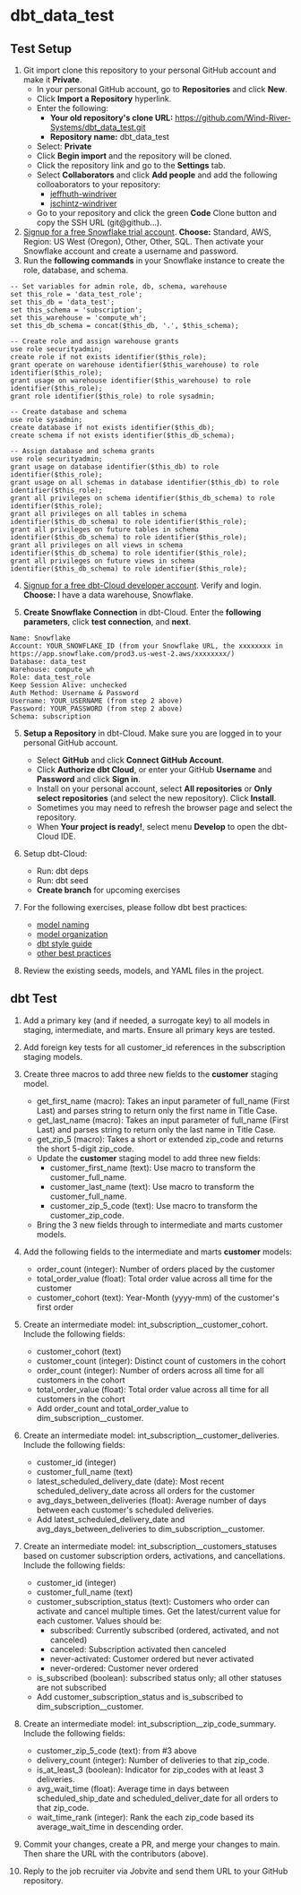 # dbt_data_test

## Test Setup

1. Git import clone this repository to your personal GitHub account and make it **Private**.
    - In your personal GitHub account, go to **Repositories** and click **New**.
    - Click **Import a Repository** hyperlink.
    - Enter the following:
        - **Your old repository's clone URL:** https://github.com/Wind-River-Systems/dbt_data_test.git
        - **Repository name:** dbt_data_test
    - Select: **Private**
    - Click **Begin import** and the repository will be cloned.
    - Click the repository link and go to the **Settings** tab.
    - Select **Collaborators** and click **Add people** and add the following colloaborators to your repository:
        - [jeffhuth-windriver](https://github.com/jeffhuth-windriver)
        - [jschintz-windriver](https://github.com/jschintz-windriver)
    - Go to your repository and click the green **Code** Clone button and copy the SSH URL (git@github...).
2. [Signup for a free Snowflake trial account](https://signup.snowflake.com/). **Choose:** Standard, AWS, Region: US West (Oregon), Other, Other, SQL. Then activate your Snowflake account and create a username and password.
3. Run the **following commands** in your Snowflake instance to create the role, database, and schema.

```
-- Set variables for admin role, db, schema, warehouse
set this_role = 'data_test_role';
set this_db = 'data_test';
set this_schema = 'subscription';
set this_warehouse = 'compute_wh';
set this_db_schema = concat($this_db, '.', $this_schema);

-- Create role and assign warehouse grants
use role securityadmin;
create role if not exists identifier($this_role);
grant operate on warehouse identifier($this_warehouse) to role identifier($this_role);
grant usage on warehouse identifier($this_warehouse) to role identifier($this_role);
grant role identifier($this_role) to role sysadmin;

-- Create database and schema
use role sysadmin;
create database if not exists identifier($this_db);
create schema if not exists identifier($this_db_schema);

-- Assign database and schema grants
use role securityadmin;
grant usage on database identifier($this_db) to role identifier($this_role);
grant usage on all schemas in database identifier($this_db) to role identifier($this_role);
grant all privileges on schema identifier($this_db_schema) to role identifier($this_role);
grant all privileges on all tables in schema identifier($this_db_schema) to role identifier($this_role);
grant all privileges on future tables in schema identifier($this_db_schema) to role identifier($this_role);
grant all privileges on all views in schema identifier($this_db_schema) to role identifier($this_role);
grant all privileges on future views in schema identifier($this_db_schema) to role identifier($this_role);
```

4. [Signup for a free dbt-Cloud developer account](https://www.getdbt.com/signup/). Verify and login. **Choose:** I have a data warehouse, Snowflake.

5. **Create Snowflake Connection** in dbt-Cloud. Enter the **following parameters**, click **test connection**, and **next**.
```
Name: Snowflake
Account: YOUR_SNOWFLAKE_ID (from your Snowflake URL, the xxxxxxxx in https://app.snowflake.com/prod3.us-west-2.aws/xxxxxxxx/)
Database: data_test
Warehouse: compute_wh
Role: data_test_role
Keep Session Alive: unchecked
Auth Method: Username & Password
Username: YOUR_USERNAME (from step 2 above)
Password: YOUR_PASSWORD (from step 2 above)
Schema: subscription
```

5. **Setup a Repository** in dbt-Cloud. Make sure you are logged in to your personal GitHub account.
    - Select **GitHub** and click **Connect GitHub Account**.
    - Click **Authorize dbt Cloud**, or enter your GitHub **Username** and **Password** and click **Sign in**.
    - Install on your personal account, select **All repositories** or **Only select repositories** (and select the new repository). Click **Install**.
    - Sometimes you may need to refresh the browser page and select the repository.
    - When **Your project is ready!**, select menu **Develop** to open the dbt-Cloud IDE.

6. Setup dbt-Cloud:
    - Run: dbt deps
    - Run: dbt seed
    - **Create branch** for upcoming exercises

7. For the following exercises, please follow dbt best practices:
    - [model naming](https://docs.getdbt.com/blog/stakeholder-friendly-model-names)
    - [model organization](https://docs.getdbt.com/guides/best-practices/how-we-structure/1-guide-overview)
    - [dbt style guide](https://github.com/dbt-labs/corp/blob/main/dbt_style_guide.md)
    - [other best practices](https://docs.getdbt.com/guides/legacy/best-practices)

8. Review the existing seeds, models, and YAML files in the project.

## dbt Test

1. Add a primary key (and if needed, a surrogate key) to all models in staging, intermediate, and marts. Ensure all primary keys are tested.

2. Add foreign key tests for all customer_id references in the subscription staging models.

3. Create three macros to add three new fields to the **customer** staging model.
    - get_first_name (macro): Takes an input parameter of full_name (First Last) and parses string to return only the first name in Title Case.
    - get_last_name (macro): Takes an input parameter of full_name (First Last) and parses string to return only the last name in Title Case.
    - get_zip_5 (macro): Takes a short or extended zip_code and returns the short 5-digit zip_code.
    - Update the **customer** staging model to add three new fields:
        - customer_first_name (text): Use macro to transform the customer_full_name.
        - customer_last_name (text): Use macro to transform the customer_full_name.
        - customer_zip_5_code (text): Use macro to transform the customer_zip_code.
    - Bring the 3 new fields through to intermediate and marts customer models.

4. Add the following fields to the intermediate and marts **customer** models:
    - order_count (integer): Number of orders placed by the customer
    - total_order_value (float): Total order value across all time for the customer
    - customer_cohort (text): Year-Month (yyyy-mm) of the customer's first order

5. Create an intermediate model: int_subscription__customer_cohort. Include the following fields:
    - customer_cohort (text)
    - customer_count (integer): Distinct count of customers in the cohort
    - order_count (integer): Number of orders across all time for all customers in the cohort
    - total_order_value (float): Total order value across all time for all customers in the cohort
    - Add order_count and total_order_value to dim_subscription__customer.

6. Create an intermediate model: int_subscription__customer_deliveries. Include the following fields:
    - customer_id (integer)
    - customer_full_name (text)
    - latest_scheduled_delivery_date (date): Most recent scheduled_delivery_date across all orders for the customer
    - avg_days_between_deliveries (float): Average number of days between each customer's scheduled deliveries.
    - Add latest_scheduled_delivery_date and avg_days_between_deliveries to dim_subscription__customer.

7. Create an intermediate model: int_subscription__customers_statuses based on customer subscription orders, activations, and cancellations. Include the following fields:
    - customer_id (integer)
    - customer_full_name (text)
    - customer_subscription_status (text): Customers who order can activate and cancel multiple times. Get the latest/current value for each customer. Values should be:
        - subscribed: Currently subscribed (ordered, activated, and not canceled)
        - canceled: Subscription activated then canceled
        - never-activated: Customer ordered but never activated
        - never-ordered: Customer never ordered
    - is_subscribed (boolean): subscribed status only; all other statuses are not subscribed
    - Add customer_subscription_status and is_subscribed to dim_subscription__customer.

8. Create an intermediate model: int_subscription__zip_code_summary. Include the following fields:
    - customer_zip_5_code (text): from #3 above
    - delivery_count (integer): Number of deliveries to that zip_code.
    - is_at_least_3 (boolean): Indicator for zip_codes with at least 3 deliveries.
    - avg_wait_time (float): Average time in days between scheduled_ship_date and scheduled_deliver_date for all orders to that zip_code.
    - wait_time_rank (integer): Rank the each zip_code based its average_wait_time in descending order.

9. Commit your changes, create a PR, and merge your changes to main. Then share the URL with the contributors (above).

10. Reply to the job recruiter via Jobvite and send them URL to your GitHub repository.
